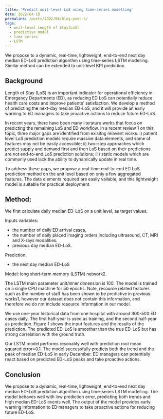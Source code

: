 ```yaml
---
title: 'Predict unit-level LoS using time-series modelling'
date: 2022-04-10
permalink: /posts/2022/04/blog-post-4/
tags:
  - unit-level Length of Stay(LoS)
  - predictive model
  - time series
  - LSTM
---
```


We propose to a dynamic, real-time, lightweight, end-to-end next day median ED-LoS prediction algorithm using time-series LSTM modelling. Similar method can be extended to unit-level KPI prediction. 


Background
--
Length of Stay (LoS) is an important indicator for operational efficiency in Emergency Departments (ED), as
reducing ED LoS can potentially reduce health care costs and improve patients' satisfaction. We develop a method
of predicting the next-day median ED-LoS, and it will provide an early warning to ED managers to take proactive
actions to reduce future ED-LoS.


In recent years, there have been many literature works that focus on predicting the remaining LoS and ED workflow.
In a recent review 1 on this topic, three major gaps are identified from exisitng relavent works: i) patient level LoS
prediction models require massive data elements, and some of features may not be easily accessible; ii) two-step
approaches which predict supply and demand first and then LoS based on their predictions, are not end-to-end LoS
prediction solutions; iii) static models which are commonly used lack the ability to dynamically update in real time.

To address these gaps, we propose a real-time end-to-end ED LoS prediction method on the unit level based on only a few aggregated features. The data elements required are easily vailable, and this lightweight model is suitable for practical deployment.

Method: 
--
We first calculate daily median ED-LoS on a unit level, as target values.

Inputs variables:
* the number of daily ED arrival cases,
 * the number of daily placed imaging orders including ultrasound,
CT, MRI and X-rays modalities. 
* previous day median ED-LoS.

Prediction:
* the next day median ED-LoS

Model: 
long short-term memory (LSTM) network2. 

The LSTM main parameter unit/inner dimension is 100. The model is trained on a single CPU machine for 50 epochs. Note, resource
related features such as the number of staff has been shown to be predictive in previous works1, however our dataset
does not contain this information, and therefore we do not include resource information in our model.


We use one-year historical data from one hospital with around 300-500 ED cases daily. The first half-year is used as training, and the second half-year as prediction. Figure 1 shows the input features and the results of the
prediction. The predicted ED-LoS is smoother than the true ED-LoS but has strong correlation with the ground truth. 


Our LSTM model performs resonably well with prediction root mean squared error=0.1. The model successfully
predicts both the trend and the peak of median ED-LoS in early December. ED managers can potentially react based
on predicted ED-LoS peaks and take proactive actions.


Conclusion
---
We propose to a dynamic, real-time, lightweight, end-to-end next day median ED-LoS prediction algorithm using
time-series LSTM modelling. The model behaves well with low prediction error, predicting both trends and high
median ED-LoS events well. The output of the model provides early warning information to ED managers to take proactive actions for reducing future ED-LoS.
